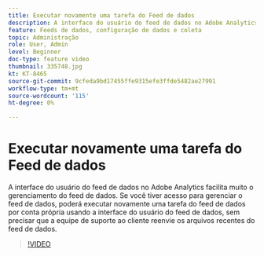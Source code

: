 ```yaml
---
title: Executar novamente uma tarefa do Feed de dados
description: A interface do usuário do feed de dados no Adobe Analytics facilita muito o gerenciamento do feed de dados. Se você tiver acesso para gerenciar o feed de dados, poderá executar novamente uma tarefa do feed de dados por conta própria usando a interface do usuário do feed de dados, sem precisar que a equipe de suporte ao cliente reenvie os arquivos recentes do feed de dados.
feature: Feeds de dados, configuração de dados e coleta
topic: Administração
role: User, Admin
level: Beginner
doc-type: feature video
thumbnail: 335748.jpg
kt: KT-8465
source-git-commit: 9cfeda9bd17455ffe9315efe3ffde5482ae27991
workflow-type: tm+mt
source-wordcount: '115'
ht-degree: 0%

---
```



# Executar novamente uma tarefa do Feed de dados

A interface do usuário do feed de dados no Adobe Analytics facilita muito o gerenciamento do feed de dados. Se você tiver acesso para gerenciar o feed de dados, poderá executar novamente uma tarefa do feed de dados por conta própria usando a interface do usuário do feed de dados, sem precisar que a equipe de suporte ao cliente reenvie os arquivos recentes do feed de dados.


>[!VIDEO](https://video.tv.adobe.com/v/335748/?quality=12&learn=on)

